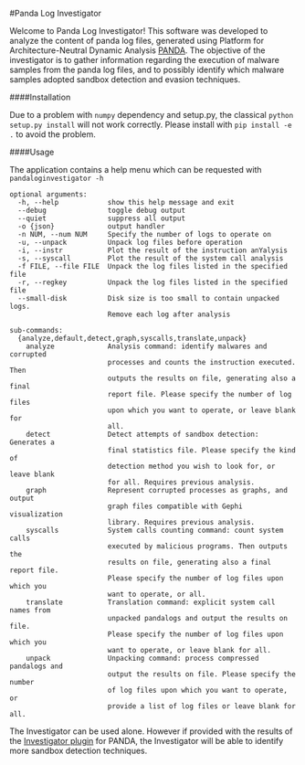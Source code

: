#Panda Log Investigator

Welcome to Panda Log Investigator!
This software was developed to analyze the content of panda log files, generated using Platform for Architecture-Neutral Dynamic Analysis [PANDA](https://github.com/moyix/panda).
The objective of the investigator is to gather information regarding the execution of malware samples from the panda log files, and to possibly identify which malware samples adopted sandbox detection and evasion techniques.

####Installation

Due to a problem with `numpy` dependency and setup.py, the classical `python setup.py install` will not work correctly.
Please install with `pip install -e .` to avoid the problem.

####Usage

The application contains a help menu which can be requested with `pandaloginvestigator -h`

    optional arguments:
      -h, --help            show this help message and exit
      --debug               toggle debug output
      --quiet               suppress all output
      -o {json}             output handler
      -n NUM, --num NUM     Specify the number of logs to operate on
      -u, --unpack          Unpack log files before operation
      -i, --instr           Plot the result of the instruction anYalysis
      -s, --syscall         Plot the result of the system call analysis
      -f FILE, --file FILE  Unpack the log files listed in the specified file
      -r, --regkey          Unpack the log files listed in the specified file
      --small-disk          Disk size is too small to contain unpacked logs.
                            Remove each log after analysis
    
    sub-commands:
      {analyze,default,detect,graph,syscalls,translate,unpack}
        analyze             Analysis command: identify malwares and corrupted
                            processes and counts the instruction executed. Then
                            outputs the results on file, generating also a final
                            report file. Please specify the number of log files
                            upon which you want to operate, or leave blank for
                            all.
        detect              Detect attempts of sandbox detection: Generates a
                            final statistics file. Please specify the kind of
                            detection method you wish to look for, or leave blank
                            for all. Requires previous analysis.
        graph               Represent corrupted processes as graphs, and output
                            graph files compatible with Gephi visualization
                            library. Requires previous analysis.
        syscalls            System calls counting command: count system calls
                            executed by malicious programs. Then outputs the
                            results on file, generating also a final report file.
                            Please specify the number of log files upon which you
                            want to operate, or all.
        translate           Translation command: explicit system call names from
                            unpacked pandalogs and output the results on file.
                            Please specify the number of log files upon which you
                            want to operate, or leave blank for all.
        unpack              Unpacking command: process compressed pandalogs and
                            output the results on file. Please specify the number
                            of log files upon which you want to operate, or
                            provide a list of log files or leave blank for all.


The Investigator can be used alone. However if provided with the results of the [Investigator plugin](https://github.com/ClonedOne/panda_plugins_c1) for PANDA, the Investigator will be able to identify more sandbox detection techniques. 
